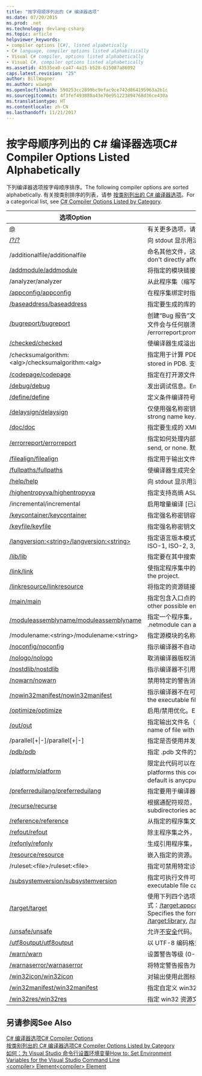 ```yaml
---
title: "按字母顺序列出的 C# 编译器选项"
ms.date: 07/20/2015
ms.prod: .net
ms.technology: devlang-csharp
ms.topic: article
helpviewer_keywords:
- compiler options [C#], listed alpabetically
- C# language, compiler options listed alphabitically
- Visual C# compiler, options listed alphabetically
- Visual C#, compiler options listed alphabetically
ms.assetid: 43535ea0-ca47-4a15-b528-615087a86092
caps.latest.revision: "25"
author: BillWagner
ms.author: wiwagn
ms.openlocfilehash: 590253cc2899bc9efac9ce742d864195963a2b1c
ms.sourcegitcommit: 4f3fef493080a43e70e951223894768d36ce430a
ms.translationtype: HT
ms.contentlocale: zh-CN
ms.lasthandoff: 11/21/2017
---
```

# <a name="c-compiler-options-listed-alphabetically"></a><span data-ttu-id="ddfe2-102">按字母顺序列出的 C# 编译器选项</span><span class="sxs-lookup"><span data-stu-id="ddfe2-102">C# Compiler Options Listed Alphabetically</span></span>
<span data-ttu-id="ddfe2-103">下列编译器选项按字母顺序排序。</span><span class="sxs-lookup"><span data-stu-id="ddfe2-103">The following compiler options are sorted alphabetically.</span></span> <span data-ttu-id="ddfe2-104">有关按类别排序的列表，请参 [按类别列出的 C# 编译器选项](../../../csharp/language-reference/compiler-options/listed-by-category.md)。</span><span class="sxs-lookup"><span data-stu-id="ddfe2-104">For a categorical list, see [C# Compiler Options Listed by Category](../../../csharp/language-reference/compiler-options/listed-by-category.md).</span></span>  
  
|<span data-ttu-id="ddfe2-105">选项</span><span class="sxs-lookup"><span data-stu-id="ddfe2-105">Option</span></span>|<span data-ttu-id="ddfe2-106">用途</span><span class="sxs-lookup"><span data-stu-id="ddfe2-106">Purpose</span></span>|  
|------------|-------------|  
|[@](../../../csharp/language-reference/compiler-options/response-file-compiler-option.md)|<span data-ttu-id="ddfe2-107">有关更多选项，请阅读响应文件。</span><span class="sxs-lookup"><span data-stu-id="ddfe2-107">Reads a response file for more options.</span></span>|  
|[<span data-ttu-id="ddfe2-108">/?</span><span class="sxs-lookup"><span data-stu-id="ddfe2-108">/?</span></span>](../../../csharp/language-reference/compiler-options/help-compiler-option.md)|<span data-ttu-id="ddfe2-109">向 stdout 显示用法消息。</span><span class="sxs-lookup"><span data-stu-id="ddfe2-109">Displays a usage message to stdout.</span></span>|  
|<span data-ttu-id="ddfe2-110">/additionalfile</span><span class="sxs-lookup"><span data-stu-id="ddfe2-110">/additionalfile</span></span>|<span data-ttu-id="ddfe2-111">命名其他文件，这些文件不会直接影响代码生成，但可能由分析器用于生成错误或警告。</span><span class="sxs-lookup"><span data-stu-id="ddfe2-111">Names additional files that don't directly affect code generation but may be used by analyzers for producing errors or warnings.</span></span>|  
|[<span data-ttu-id="ddfe2-112">/addmodule</span><span class="sxs-lookup"><span data-stu-id="ddfe2-112">/addmodule</span></span>](../../../csharp/language-reference/compiler-options/addmodule-compiler-option.md)|<span data-ttu-id="ddfe2-113">将指定的模块链接到此程序集中</span><span class="sxs-lookup"><span data-stu-id="ddfe2-113">Links the specified modules into this assembly</span></span>|  
|<span data-ttu-id="ddfe2-114">/analyzer</span><span class="sxs-lookup"><span data-stu-id="ddfe2-114">/analyzer</span></span>|<span data-ttu-id="ddfe2-115">从此程序集（缩写形式：/a）运行分析器</span><span class="sxs-lookup"><span data-stu-id="ddfe2-115">Run the analyzers from this assembly (Short form: /a)</span></span>|  
|[<span data-ttu-id="ddfe2-116">/appconfig</span><span class="sxs-lookup"><span data-stu-id="ddfe2-116">/appconfig</span></span>](../../../csharp/language-reference/compiler-options/appconfig-compiler-option.md)|<span data-ttu-id="ddfe2-117">在程序集绑定时指定 app.config 的位置。</span><span class="sxs-lookup"><span data-stu-id="ddfe2-117">Specifies the location of app.config at assembly binding time.</span></span>|  
|[<span data-ttu-id="ddfe2-118">/baseaddress</span><span class="sxs-lookup"><span data-stu-id="ddfe2-118">/baseaddress</span></span>](../../../csharp/language-reference/compiler-options/baseaddress-compiler-option.md)|<span data-ttu-id="ddfe2-119">指定要生成的库的基址。</span><span class="sxs-lookup"><span data-stu-id="ddfe2-119">Specifies the base address for the library to be built.</span></span>|  
|[<span data-ttu-id="ddfe2-120">/bugreport</span><span class="sxs-lookup"><span data-stu-id="ddfe2-120">/bugreport</span></span>](../../../csharp/language-reference/compiler-options/bugreport-compiler-option.md)|<span data-ttu-id="ddfe2-121">创建“Bug 报告”文件。</span><span class="sxs-lookup"><span data-stu-id="ddfe2-121">Creates a 'Bug Report' file.</span></span> <span data-ttu-id="ddfe2-122">如果与 /errorreport:prompt 或 /errorreport:send 一起使用，则此文件会与任何崩溃信息一起发送。</span><span class="sxs-lookup"><span data-stu-id="ddfe2-122">This file will be sent together with any crash information if it is used with /errorreport:prompt or /errorreport:send.</span></span>|  
|[<span data-ttu-id="ddfe2-123">/checked</span><span class="sxs-lookup"><span data-stu-id="ddfe2-123">/checked</span></span>](../../../csharp/language-reference/compiler-options/checked-compiler-option.md)|<span data-ttu-id="ddfe2-124">使编译器生成溢出检查。</span><span class="sxs-lookup"><span data-stu-id="ddfe2-124">Causes the compiler to generate overflow checks.</span></span>|  
|<span data-ttu-id="ddfe2-125">/checksumalgorithm:\<alg></span><span class="sxs-lookup"><span data-stu-id="ddfe2-125">/checksumalgorithm:\<alg></span></span>|<span data-ttu-id="ddfe2-126">指定用于计算 PDB 中存储的源文件校验和的算法。</span><span class="sxs-lookup"><span data-stu-id="ddfe2-126">Specify the algorithm for calculating the source file checksum stored in PDB.</span></span>  <span data-ttu-id="ddfe2-127">支持的值为：SHA1（默认值）或 SHA256。</span><span class="sxs-lookup"><span data-stu-id="ddfe2-127">Supported values are: SHA1 (default) or SHA256.</span></span>|  
|[<span data-ttu-id="ddfe2-128">/codepage</span><span class="sxs-lookup"><span data-stu-id="ddfe2-128">/codepage</span></span>](../../../csharp/language-reference/compiler-options/codepage-compiler-option.md)|<span data-ttu-id="ddfe2-129">指定在打开源文件时使用的代码页。</span><span class="sxs-lookup"><span data-stu-id="ddfe2-129">Specifies the codepage to use when opening source files.</span></span>|  
|[<span data-ttu-id="ddfe2-130">/debug</span><span class="sxs-lookup"><span data-stu-id="ddfe2-130">/debug</span></span>](../../../csharp/language-reference/compiler-options/debug-compiler-option.md)|<span data-ttu-id="ddfe2-131">发出调试信息。</span><span class="sxs-lookup"><span data-stu-id="ddfe2-131">Emits debugging information.</span></span>|  
|[<span data-ttu-id="ddfe2-132">/define</span><span class="sxs-lookup"><span data-stu-id="ddfe2-132">/define</span></span>](../../../csharp/language-reference/compiler-options/define-compiler-option.md)|<span data-ttu-id="ddfe2-133">定义条件编译符号。</span><span class="sxs-lookup"><span data-stu-id="ddfe2-133">Defines conditional compilation symbols.</span></span>|  
|[<span data-ttu-id="ddfe2-134">/delaysign</span><span class="sxs-lookup"><span data-stu-id="ddfe2-134">/delaysign</span></span>](../../../csharp/language-reference/compiler-options/delaysign-compiler-option.md)|<span data-ttu-id="ddfe2-135">仅使用强名称密钥公共部分对程序集进行延迟签名。</span><span class="sxs-lookup"><span data-stu-id="ddfe2-135">Delay-signs the assembly by using only the public part of the strong name key.</span></span>|  
|[<span data-ttu-id="ddfe2-136">/doc</span><span class="sxs-lookup"><span data-stu-id="ddfe2-136">/doc</span></span>](../../../csharp/language-reference/compiler-options/doc-compiler-option.md)|<span data-ttu-id="ddfe2-137">指定要生成的 XML 文档文件。</span><span class="sxs-lookup"><span data-stu-id="ddfe2-137">Specifies an XML Documentation file to generate.</span></span>|  
|[<span data-ttu-id="ddfe2-138">/errorreport</span><span class="sxs-lookup"><span data-stu-id="ddfe2-138">/errorreport</span></span>](../../../csharp/language-reference/compiler-options/errorreport-compiler-option.md)|<span data-ttu-id="ddfe2-139">指定如何处理内部编译器错误；prompt、send 或 none。</span><span class="sxs-lookup"><span data-stu-id="ddfe2-139">Specifies how to handle internal compiler errors: prompt, send, or none.</span></span> <span data-ttu-id="ddfe2-140">默认值为 none。</span><span class="sxs-lookup"><span data-stu-id="ddfe2-140">The default is none.</span></span>|  
|[<span data-ttu-id="ddfe2-141">/filealign</span><span class="sxs-lookup"><span data-stu-id="ddfe2-141">/filealign</span></span>](../../../csharp/language-reference/compiler-options/filealign-compiler-option.md)|<span data-ttu-id="ddfe2-142">指定用于输出文件节的对齐方式。</span><span class="sxs-lookup"><span data-stu-id="ddfe2-142">Specifies the alignment used for output file sections.</span></span>|  
|[<span data-ttu-id="ddfe2-143">/fullpaths</span><span class="sxs-lookup"><span data-stu-id="ddfe2-143">/fullpaths</span></span>](../../../csharp/language-reference/compiler-options/fullpaths-compiler-option.md)|<span data-ttu-id="ddfe2-144">使编译器生成完全限定的路径。</span><span class="sxs-lookup"><span data-stu-id="ddfe2-144">Causes the compiler to generate fully qualified paths.</span></span>|  
|[<span data-ttu-id="ddfe2-145">/help</span><span class="sxs-lookup"><span data-stu-id="ddfe2-145">/help</span></span>](../../../csharp/language-reference/compiler-options/help-compiler-option.md)|<span data-ttu-id="ddfe2-146">向 stdout 显示用法消息。</span><span class="sxs-lookup"><span data-stu-id="ddfe2-146">Displays a usage message to stdout.</span></span>|  
|[<span data-ttu-id="ddfe2-147">/highentropyva</span><span class="sxs-lookup"><span data-stu-id="ddfe2-147">/highentropyva</span></span>](../../../csharp/language-reference/compiler-options/highentropyva-compiler-option.md)|<span data-ttu-id="ddfe2-148">指定支持高熵 ASLR。</span><span class="sxs-lookup"><span data-stu-id="ddfe2-148">Specifies that high entropy ASLR is supported.</span></span>|  
|<span data-ttu-id="ddfe2-149">/incremental</span><span class="sxs-lookup"><span data-stu-id="ddfe2-149">/incremental</span></span>|<span data-ttu-id="ddfe2-150">启用增量编译 [已过时]。</span><span class="sxs-lookup"><span data-stu-id="ddfe2-150">Enables incremental compilation [obsolete].</span></span>|  
|[<span data-ttu-id="ddfe2-151">/keycontainer</span><span class="sxs-lookup"><span data-stu-id="ddfe2-151">/keycontainer</span></span>](../../../csharp/language-reference/compiler-options/keycontainer-compiler-option.md)|<span data-ttu-id="ddfe2-152">指定强名称密钥容器。</span><span class="sxs-lookup"><span data-stu-id="ddfe2-152">Specifies a strong name key container.</span></span>|  
|[<span data-ttu-id="ddfe2-153">/keyfile</span><span class="sxs-lookup"><span data-stu-id="ddfe2-153">/keyfile</span></span>](../../../csharp/language-reference/compiler-options/keyfile-compiler-option.md)|<span data-ttu-id="ddfe2-154">指定强名称密钥文件。</span><span class="sxs-lookup"><span data-stu-id="ddfe2-154">Specifies a strong name key file.</span></span>|  
|[<span data-ttu-id="ddfe2-155">/langversion:\<string></span><span class="sxs-lookup"><span data-stu-id="ddfe2-155">/langversion:\<string></span></span>](../../../csharp/language-reference/compiler-options/langversion-compiler-option.md)|<span data-ttu-id="ddfe2-156">指定语言版本模式：默认、ISO-1、ISO-2、3、4、5、6、7、7.1 或最新</span><span class="sxs-lookup"><span data-stu-id="ddfe2-156">Specify language version mode: Default, ISO-1, ISO-2, 3, 4, 5, 6, 7, 7.1, or Latest</span></span> |  
|[<span data-ttu-id="ddfe2-157">/lib</span><span class="sxs-lookup"><span data-stu-id="ddfe2-157">/lib</span></span>](../../../csharp/language-reference/compiler-options/lib-compiler-option.md)|<span data-ttu-id="ddfe2-158">指定要在其中搜索引用的附加目录。</span><span class="sxs-lookup"><span data-stu-id="ddfe2-158">Specifies additional directories in which to search for references.</span></span>|  
|[<span data-ttu-id="ddfe2-159">/link</span><span class="sxs-lookup"><span data-stu-id="ddfe2-159">/link</span></span>](../../../csharp/language-reference/compiler-options/link-compiler-option.md)|<span data-ttu-id="ddfe2-160">使指定程序集中的 COM 类型信息对项目可用。</span><span class="sxs-lookup"><span data-stu-id="ddfe2-160">Makes COM type information in specified assemblies available to the project.</span></span>|  
|[<span data-ttu-id="ddfe2-161">/linkresource</span><span class="sxs-lookup"><span data-stu-id="ddfe2-161">/linkresource</span></span>](../../../csharp/language-reference/compiler-options/linkresource-compiler-option.md)|<span data-ttu-id="ddfe2-162">将指定的资源链接到此程序集。</span><span class="sxs-lookup"><span data-stu-id="ddfe2-162">Links the specified resource to this assembly.</span></span>|  
|[<span data-ttu-id="ddfe2-163">/main</span><span class="sxs-lookup"><span data-stu-id="ddfe2-163">/main</span></span>](../../../csharp/language-reference/compiler-options/main-compiler-option.md)|<span data-ttu-id="ddfe2-164">指定包含入口点的类型（忽略所有其他可能的入口点）。</span><span class="sxs-lookup"><span data-stu-id="ddfe2-164">Specifies the type that contains the entry point (ignore all other possible entry points).</span></span>|  
|[<span data-ttu-id="ddfe2-165">/moduleassemblyname</span><span class="sxs-lookup"><span data-stu-id="ddfe2-165">/moduleassemblyname</span></span>](../../../csharp/language-reference/compiler-options/moduleassemblyname-compiler-option.md)|<span data-ttu-id="ddfe2-166">指定一个程序集，.netmodule 可以访问其非公共类型。</span><span class="sxs-lookup"><span data-stu-id="ddfe2-166">Specifies an assembly whose non-public types a .netmodule can access.</span></span>|  
|<span data-ttu-id="ddfe2-167">/modulename:\<string></span><span class="sxs-lookup"><span data-stu-id="ddfe2-167">/modulename:\<string></span></span>|<span data-ttu-id="ddfe2-168">指定源模块的名称</span><span class="sxs-lookup"><span data-stu-id="ddfe2-168">Specify the name of the source module</span></span>|  
|[<span data-ttu-id="ddfe2-169">/noconfig</span><span class="sxs-lookup"><span data-stu-id="ddfe2-169">/noconfig</span></span>](../../../csharp/language-reference/compiler-options/noconfig-compiler-option.md)|<span data-ttu-id="ddfe2-170">指示编译器不自动包含 CSC.RSP 文件。</span><span class="sxs-lookup"><span data-stu-id="ddfe2-170">Instructs the compiler not to auto include CSC.RSP file.</span></span>|  
|[<span data-ttu-id="ddfe2-171">/nologo</span><span class="sxs-lookup"><span data-stu-id="ddfe2-171">/nologo</span></span>](../../../csharp/language-reference/compiler-options/nologo-compiler-option.md)|<span data-ttu-id="ddfe2-172">取消编译器版权消息。</span><span class="sxs-lookup"><span data-stu-id="ddfe2-172">Suppresses compiler copyright message.</span></span>|  
|[<span data-ttu-id="ddfe2-173">/nostdlib</span><span class="sxs-lookup"><span data-stu-id="ddfe2-173">/nostdlib</span></span>](../../../csharp/language-reference/compiler-options/nostdlib-compiler-option.md)|<span data-ttu-id="ddfe2-174">指示编译器不引用标准库 (mscorlib.dll)。</span><span class="sxs-lookup"><span data-stu-id="ddfe2-174">Instructs the compiler not to reference standard library (mscorlib.dll).</span></span>|  
|[<span data-ttu-id="ddfe2-175">/nowarn</span><span class="sxs-lookup"><span data-stu-id="ddfe2-175">/nowarn</span></span>](../../../csharp/language-reference/compiler-options/nowarn-compiler-option.md)|<span data-ttu-id="ddfe2-176">禁用特定的警告消息</span><span class="sxs-lookup"><span data-stu-id="ddfe2-176">Disables specific warning messages</span></span>|  
|[<span data-ttu-id="ddfe2-177">/nowin32manifest</span><span class="sxs-lookup"><span data-stu-id="ddfe2-177">/nowin32manifest</span></span>](../../../csharp/language-reference/compiler-options/nowin32manifest-compiler-option.md)|<span data-ttu-id="ddfe2-178">指示编译器不在可执行文件中嵌入应用程序清单。</span><span class="sxs-lookup"><span data-stu-id="ddfe2-178">Instructs the compiler not to embed an application manifest in the executable file.</span></span>|  
|[<span data-ttu-id="ddfe2-179">/optimize</span><span class="sxs-lookup"><span data-stu-id="ddfe2-179">/optimize</span></span>](../../../csharp/language-reference/compiler-options/optimize-compiler-option.md)|<span data-ttu-id="ddfe2-180">启用/禁用优化。</span><span class="sxs-lookup"><span data-stu-id="ddfe2-180">Enables/disables optimizations.</span></span>|  
|[<span data-ttu-id="ddfe2-181">/out</span><span class="sxs-lookup"><span data-stu-id="ddfe2-181">/out</span></span>](../../../csharp/language-reference/compiler-options/out-compiler-option.md)|<span data-ttu-id="ddfe2-182">指定输出文件名（默认值：包含主类的文件或第一个文件的基名称）。</span><span class="sxs-lookup"><span data-stu-id="ddfe2-182">Specifies the output file name (default: base name of file with main class or first file).</span></span>|  
|<span data-ttu-id="ddfe2-183">/parallel[+&#124;-]</span><span class="sxs-lookup"><span data-stu-id="ddfe2-183">/parallel[+&#124;-]</span></span>|<span data-ttu-id="ddfe2-184">指定是否使用并发生成 (+)。</span><span class="sxs-lookup"><span data-stu-id="ddfe2-184">Specifies whether to use concurrent build (+).</span></span>|  
|[<span data-ttu-id="ddfe2-185">/pdb</span><span class="sxs-lookup"><span data-stu-id="ddfe2-185">/pdb</span></span>](../../../csharp/language-reference/compiler-options/pdb-compiler-option.md)|<span data-ttu-id="ddfe2-186">指定 .pdb 文件的文件名和位置。</span><span class="sxs-lookup"><span data-stu-id="ddfe2-186">Specifies the file name and location of the .pdb file.</span></span>|  
|[<span data-ttu-id="ddfe2-187">/platform</span><span class="sxs-lookup"><span data-stu-id="ddfe2-187">/platform</span></span>](../../../csharp/language-reference/compiler-options/platform-compiler-option.md)|<span data-ttu-id="ddfe2-188">限定此代码可以在其上运行的平台：x86、Itanium、x64 、anycpu 或 anycpu32bitpreferred。</span><span class="sxs-lookup"><span data-stu-id="ddfe2-188">Limits which platforms this code can run on: x86, Itanium, x64, anycpu, or anycpu32bitpreferred.</span></span> <span data-ttu-id="ddfe2-189">默认值为 anycpu。</span><span class="sxs-lookup"><span data-stu-id="ddfe2-189">The default is anycpu.</span></span>|  
|[<span data-ttu-id="ddfe2-190">/preferreduilang</span><span class="sxs-lookup"><span data-stu-id="ddfe2-190">/preferreduilang</span></span>](../../../csharp/language-reference/compiler-options/preferreduilang-compiler-option.md)|<span data-ttu-id="ddfe2-191">指定要用于编译器输出的语言。</span><span class="sxs-lookup"><span data-stu-id="ddfe2-191">Specifies the language to be used for compiler output.</span></span>|  
|[<span data-ttu-id="ddfe2-192">/recurse</span><span class="sxs-lookup"><span data-stu-id="ddfe2-192">/recurse</span></span>](../../../csharp/language-reference/compiler-options/recurse-compiler-option.md)|<span data-ttu-id="ddfe2-193">根据通配符规范，包括当前目录及子目录下的所有文件。</span><span class="sxs-lookup"><span data-stu-id="ddfe2-193">Includes all files in the current directory and subdirectories according to the wildcard specifications.</span></span>|  
|[<span data-ttu-id="ddfe2-194">/reference</span><span class="sxs-lookup"><span data-stu-id="ddfe2-194">/reference</span></span>](../../../csharp/language-reference/compiler-options/reference-compiler-option.md)|<span data-ttu-id="ddfe2-195">从指定的程序集文件引用元数据。</span><span class="sxs-lookup"><span data-stu-id="ddfe2-195">References metadata from the specified assembly files.</span></span>|  
|[<span data-ttu-id="ddfe2-196">/refout</span><span class="sxs-lookup"><span data-stu-id="ddfe2-196">/refout</span></span>](refout-compiler-option.md)|<span data-ttu-id="ddfe2-197">除主程序集之外，还生成引用程序集。</span><span class="sxs-lookup"><span data-stu-id="ddfe2-197">Generate a reference assembly in addition to the primary assembly.</span></span>|  
|[<span data-ttu-id="ddfe2-198">/refonly</span><span class="sxs-lookup"><span data-stu-id="ddfe2-198">/refonly</span></span>](refonly-compiler-option.md)|<span data-ttu-id="ddfe2-199">生成引用程序集，而不生成主程序集。</span><span class="sxs-lookup"><span data-stu-id="ddfe2-199">Generate a reference assembly instead of a primary assembly.</span></span>|  
|[<span data-ttu-id="ddfe2-200">/resource</span><span class="sxs-lookup"><span data-stu-id="ddfe2-200">/resource</span></span>](../../../csharp/language-reference/compiler-options/resource-compiler-option.md)|<span data-ttu-id="ddfe2-201">嵌入指定的资源。</span><span class="sxs-lookup"><span data-stu-id="ddfe2-201">Embeds the specified resource.</span></span>|  
|<span data-ttu-id="ddfe2-202">/ruleset:\<file></span><span class="sxs-lookup"><span data-stu-id="ddfe2-202">/ruleset:\<file></span></span>|<span data-ttu-id="ddfe2-203">指定可禁用特定诊断的规则集文件。</span><span class="sxs-lookup"><span data-stu-id="ddfe2-203">Specify a ruleset file that disables specific diagnostics.</span></span>|  
|[<span data-ttu-id="ddfe2-204">/subsystemversion</span><span class="sxs-lookup"><span data-stu-id="ddfe2-204">/subsystemversion</span></span>](../../../csharp/language-reference/compiler-options/subsystemversion-compiler-option.md)|<span data-ttu-id="ddfe2-205">指定可执行文件可以使用的子系统的最低版本。</span><span class="sxs-lookup"><span data-stu-id="ddfe2-205">Specifies the minimum version of the subsystem that the executable file can use.</span></span>|  
|[<span data-ttu-id="ddfe2-206">/target</span><span class="sxs-lookup"><span data-stu-id="ddfe2-206">/target</span></span>](../../../csharp/language-reference/compiler-options/target-compiler-option.md)|<span data-ttu-id="ddfe2-207">使用下列四个选项之一指定输出文件的格式：[/target:appcontainerexe](../../../csharp/language-reference/compiler-options/target-appcontainerexe-compiler-option.md)、[/target:exe](../../../csharp/language-reference/compiler-options/target-exe-compiler-option.md)、[/target:library](../../../csharp/language-reference/compiler-options/target-library-compiler-option.md)、[/target:module](../../../csharp/language-reference/compiler-options/target-module-compiler-option.md)、[/target:winexe](../../../csharp/language-reference/compiler-options/target-winexe-compiler-option.md)、[/target:winmdobj](../../../csharp/language-reference/compiler-options/target-winmdobj-compiler-option.md)。</span><span class="sxs-lookup"><span data-stu-id="ddfe2-207">Specifies the format of the output file by using one of four options: [/target:appcontainerexe](../../../csharp/language-reference/compiler-options/target-appcontainerexe-compiler-option.md), [/target:exe](../../../csharp/language-reference/compiler-options/target-exe-compiler-option.md), [/target:library](../../../csharp/language-reference/compiler-options/target-library-compiler-option.md), [/target:module](../../../csharp/language-reference/compiler-options/target-module-compiler-option.md), [/target:winexe](../../../csharp/language-reference/compiler-options/target-winexe-compiler-option.md),  [/target:winmdobj](../../../csharp/language-reference/compiler-options/target-winmdobj-compiler-option.md).</span></span>|  
|[<span data-ttu-id="ddfe2-208">/unsafe</span><span class="sxs-lookup"><span data-stu-id="ddfe2-208">/unsafe</span></span>](../../../csharp/language-reference/compiler-options/unsafe-compiler-option.md)|<span data-ttu-id="ddfe2-209">允许[不安全](../../../csharp/language-reference/keywords/unsafe.md)代码。</span><span class="sxs-lookup"><span data-stu-id="ddfe2-209">Allows [unsafe](../../../csharp/language-reference/keywords/unsafe.md) code.</span></span>|  
|[<span data-ttu-id="ddfe2-210">/utf8output</span><span class="sxs-lookup"><span data-stu-id="ddfe2-210">/utf8output</span></span>](../../../csharp/language-reference/compiler-options/utf8output-compiler-option.md)|<span data-ttu-id="ddfe2-211">以 UTF-8 编码格式输出编译器消息。</span><span class="sxs-lookup"><span data-stu-id="ddfe2-211">Outputs compiler messages in UTF-8 encoding.</span></span>|  
|[<span data-ttu-id="ddfe2-212">/warn</span><span class="sxs-lookup"><span data-stu-id="ddfe2-212">/warn</span></span>](../../../csharp/language-reference/compiler-options/warn-compiler-option.md)|<span data-ttu-id="ddfe2-213">设置警告等级 (0-4)。</span><span class="sxs-lookup"><span data-stu-id="ddfe2-213">Sets the warning level (0-4).</span></span>|  
|[<span data-ttu-id="ddfe2-214">/warnaserror</span><span class="sxs-lookup"><span data-stu-id="ddfe2-214">/warnaserror</span></span>](../../../csharp/language-reference/compiler-options/warnaserror-compiler-option.md)|<span data-ttu-id="ddfe2-215">将特定警告报告为错误。</span><span class="sxs-lookup"><span data-stu-id="ddfe2-215">Reports specific warnings as errors.</span></span>|  
|[<span data-ttu-id="ddfe2-216">/win32icon</span><span class="sxs-lookup"><span data-stu-id="ddfe2-216">/win32icon</span></span>](../../../csharp/language-reference/compiler-options/win32icon-compiler-option.md)|<span data-ttu-id="ddfe2-217">对输出使用此图标。</span><span class="sxs-lookup"><span data-stu-id="ddfe2-217">Uses this icon for the output.</span></span>|  
|[<span data-ttu-id="ddfe2-218">/win32manifest</span><span class="sxs-lookup"><span data-stu-id="ddfe2-218">/win32manifest</span></span>](../../../csharp/language-reference/compiler-options/win32manifest-compiler-option.md)|<span data-ttu-id="ddfe2-219">指定自定义 win32 清单文件。</span><span class="sxs-lookup"><span data-stu-id="ddfe2-219">Specifies a custom win32 manifest file.</span></span>|  
|[<span data-ttu-id="ddfe2-220">/win32res</span><span class="sxs-lookup"><span data-stu-id="ddfe2-220">/win32res</span></span>](../../../csharp/language-reference/compiler-options/win32res-compiler-option.md)|<span data-ttu-id="ddfe2-221">指定 win32 资源文件 (.res)。</span><span class="sxs-lookup"><span data-stu-id="ddfe2-221">Specifies the win32 resource file (.res).</span></span>|  
  
## <a name="see-also"></a><span data-ttu-id="ddfe2-222">另请参阅</span><span class="sxs-lookup"><span data-stu-id="ddfe2-222">See Also</span></span>  
 [<span data-ttu-id="ddfe2-223">C# 编译器选项</span><span class="sxs-lookup"><span data-stu-id="ddfe2-223">C# Compiler Options</span></span>](../../../csharp/language-reference/compiler-options/index.md)  
 [<span data-ttu-id="ddfe2-224">按类别列出的 C# 编译器选项</span><span class="sxs-lookup"><span data-stu-id="ddfe2-224">C# Compiler Options Listed by Category</span></span>](../../../csharp/language-reference/compiler-options/listed-by-category.md)  
 [<span data-ttu-id="ddfe2-225">如何：为 Visual Studio 命令行设置环境变量</span><span class="sxs-lookup"><span data-stu-id="ddfe2-225">How to: Set Environment Variables for the Visual Studio Command Line</span></span>](../../../csharp/language-reference/compiler-options/how-to-set-environment-variables-for-the-visual-studio-command-line.md)  
 [<span data-ttu-id="ddfe2-226">\<compiler> Element</span><span class="sxs-lookup"><span data-stu-id="ddfe2-226">\<compiler> Element</span></span>](../../../framework/configure-apps/file-schema/compiler/compiler-element.md)
